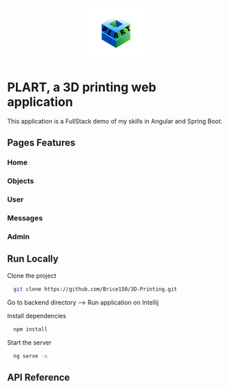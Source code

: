 <div align="center">
<img height="130px" width="130px" src="./src/assets/images/Logo.png">
</div>
  
# PLART, a 3D printing web application

This application is a FullStack demo of my skills in Angular and Spring Boot.

## Pages Features

### Home

### Objects

### User

### Messages

### Admin

## Run Locally

Clone the project

```bash
  git clone https://github.com/Brice150/3D-Printing.git
```

Go to backend directory 
--> Run application on Intellij

Install dependencies

```bash
  npm install
```

Start the server

```bash
  ng serve -o
```

## API Reference